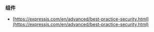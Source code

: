### 组件
- [https://expressjs.com/en/advanced/best-practice-security.html](https://expressjs.com/en/advanced/best-practice-security.html)